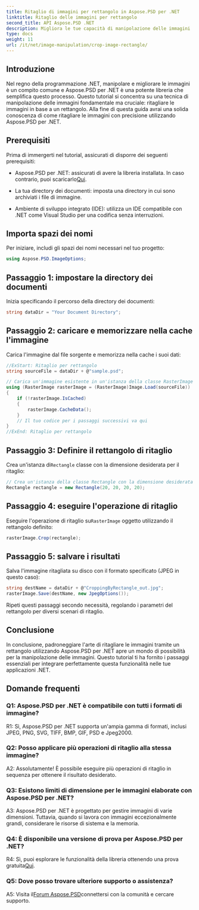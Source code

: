 ```yaml
---
title: Ritaglio di immagini per rettangolo in Aspose.PSD per .NET
linktitle: Ritaglio delle immagini per rettangolo
second_title: API Aspose.PSD .NET
description: Migliora le tue capacità di manipolazione delle immagini .NET con Aspose.PSD. Impara passo dopo passo il ritaglio delle immagini utilizzando i rettangoli per la massima precisione.
type: docs
weight: 11
url: /it/net/image-manipulation/crop-image-rectangle/
---
```

## Introduzione

Nel regno della programmazione .NET, manipolare e migliorare le immagini è un compito comune e Aspose.PSD per .NET è una potente libreria che semplifica questo processo. Questo tutorial si concentra su una tecnica di manipolazione delle immagini fondamentale ma cruciale: ritagliare le immagini in base a un rettangolo. Alla fine di questa guida avrai una solida conoscenza di come ritagliare le immagini con precisione utilizzando Aspose.PSD per .NET.

## Prerequisiti

Prima di immergerti nel tutorial, assicurati di disporre dei seguenti prerequisiti:

-  Aspose.PSD per .NET: assicurati di avere la libreria installata. In caso contrario, puoi scaricarlo[Qui](https://releases.aspose.com/psd/net/).

- La tua directory dei documenti: imposta una directory in cui sono archiviati i file di immagine.

- Ambiente di sviluppo integrato (IDE): utilizza un IDE compatibile con .NET come Visual Studio per una codifica senza interruzioni.

## Importa spazi dei nomi

Per iniziare, includi gli spazi dei nomi necessari nel tuo progetto:

```csharp
using Aspose.PSD.ImageOptions;
```

## Passaggio 1: impostare la directory dei documenti

Inizia specificando il percorso della directory dei documenti:

```csharp
string dataDir = "Your Document Directory";
```

## Passaggio 2: caricare e memorizzare nella cache l'immagine

Carica l'immagine dal file sorgente e memorizza nella cache i suoi dati:

```csharp
//ExStart: Ritaglio per rettangolo
string sourceFile = dataDir + @"sample.psd";

// Carica un'immagine esistente in un'istanza della classe RasterImage
using (RasterImage rasterImage = (RasterImage)Image.Load(sourceFile))
{
    if (!rasterImage.IsCached)
    {
        rasterImage.CacheData();
    }
    // Il tuo codice per i passaggi successivi va qui
}
//ExEnd: Ritaglio per rettangolo
```

## Passaggio 3: Definire il rettangolo di ritaglio

 Crea un'istanza di`Rectangle` classe con la dimensione desiderata per il ritaglio:

```csharp
// Crea un'istanza della classe Rectangle con la dimensione desiderata
Rectangle rectangle = new Rectangle(20, 20, 20, 20);
```

## Passaggio 4: eseguire l'operazione di ritaglio

 Eseguire l'operazione di ritaglio su`RasterImage` oggetto utilizzando il rettangolo definito:

```csharp
rasterImage.Crop(rectangle);
```

## Passaggio 5: salvare i risultati

Salva l'immagine ritagliata su disco con il formato specificato (JPEG in questo caso):

```csharp
string destName = dataDir + @"CroppingByRectangle_out.jpg";
rasterImage.Save(destName, new JpegOptions());
```

Ripeti questi passaggi secondo necessità, regolando i parametri del rettangolo per diversi scenari di ritaglio.

## Conclusione

In conclusione, padroneggiare l'arte di ritagliare le immagini tramite un rettangolo utilizzando Aspose.PSD per .NET apre un mondo di possibilità per la manipolazione delle immagini. Questo tutorial ti ha fornito i passaggi essenziali per integrare perfettamente questa funzionalità nelle tue applicazioni .NET.

## Domande frequenti

### Q1: Aspose.PSD per .NET è compatibile con tutti i formati di immagine?

R1: Sì, Aspose.PSD per .NET supporta un'ampia gamma di formati, inclusi JPEG, PNG, SVG, TIFF, BMP, GIF, PSD e Jpeg2000.

### Q2: Posso applicare più operazioni di ritaglio alla stessa immagine?

A2: Assolutamente! È possibile eseguire più operazioni di ritaglio in sequenza per ottenere il risultato desiderato.

### Q3: Esistono limiti di dimensione per le immagini elaborate con Aspose.PSD per .NET?

A3: Aspose.PSD per .NET è progettato per gestire immagini di varie dimensioni. Tuttavia, quando si lavora con immagini eccezionalmente grandi, considerare le risorse di sistema e la memoria.

### Q4: È disponibile una versione di prova per Aspose.PSD per .NET?

 R4: Sì, puoi esplorare le funzionalità della libreria ottenendo una prova gratuita[Qui](https://releases.aspose.com/).

### Q5: Dove posso trovare ulteriore supporto o assistenza?

 A5: Visita il[Forum Aspose.PSD](https://forum.aspose.com/c/psd/34)connettersi con la comunità e cercare supporto.